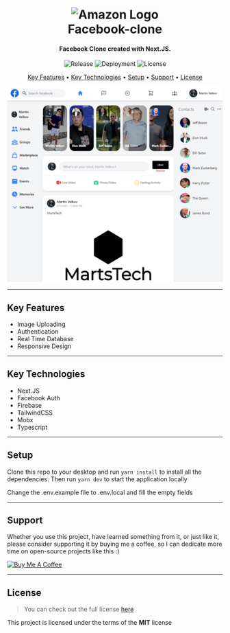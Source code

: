<h1 align="center">
  <img width="200px" src="https://upload.wikimedia.org/wikipedia/commons/thumb/5/51/Facebook_f_logo_%282019%29.svg/1024px-Facebook_f_logo_%282019%29.svg.png" alt="Amazon Logo" />
  <br />
  Facebook-clone
  <br />
</h1>

<h4 align="center">
   Facebook Clone created with Next.JS</a>.
</h4>

<p align="center">
   <img src="https://img.shields.io/github/v/release/MartsTech/facebook-clone" alt="Release" />
   <img src="https://vercelbadge.vercel.app/api/MartsTech/facebook-clone" alt="Deployment" />
   <img src="https://img.shields.io/github/license/MartsTech/facebook-clone" alt="License" />
</p>

<p align="center">
  <a href="#key-features">Key Features</a> •
  <a href="#key-technologies">Key Technologies</a> •
  <a href="#setup">Setup</a> •
  <a href="#support">Support</a> •
  <a href="#license">License</a>
</p>

![Homepage Screenshot](public/screenshots/home.png?raw=true "Homepage Screenshot")

---

## Key Features

- Image Uploading
- Authentication
- Real Time Database
- Responsive Design

---

## Key Technologies

- Next.JS
- Facebook Auth
- Firebase
- TailwindCSS
- Mobx
- Typescript

---

## Setup

Clone this repo to your desktop and run `yarn install` to install all the dependencies.
Then run `yarn dev` to start the application locally

Change the .env.example file to .env.local and fill the empty fields

---

## Support

Whether you use this project, have learned something from it, or just like it, please consider supporting it by buying me a coffee, so I can dedicate more time on open-source projects like this :)

<a href="https://www.buymeacoffee.com/martstech" target="_blank">
  <img src="https://cdn.buymeacoffee.com/buttons/v2/default-yellow.png" alt="Buy Me A Coffee" height="60px" width="217px" />
</a>

---

## License

> You can check out the full license [here](https://github.com/MartsTech/facebook-clone/blob/main/LICENSE)

This project is licensed under the terms of the **MIT** license
